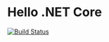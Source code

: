 # Hello .NET Core

[![Build Status](https://dev.azure.com/leizhan/Hello/_apis/build/status/coin8086.hello-dotnet-core?branchName=master)](https://dev.azure.com/leizhan/Hello/_build/latest?definitionId=3&branchName=master)
